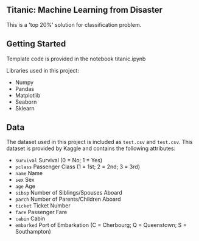 ## Titanic: Machine Learning from Disaster 

This is a 'top 20%' solution for classification problem.

## Getting Started

Template code is provided in the notebook titanic.ipynb

Libraries used in this project:
  * Numpy
  * Pandas
  * Matplotlib
  * Seaborn
  * Sklearn
  
  
 ## Data

The dataset used in this project is included as `test.csv` and `test.csv`. This dataset is provided by Kaggle and contains the following attributes:

- `survival` Survival (0 = No; 1 = Yes)
- `pclass` Passenger Class (1 = 1st; 2 = 2nd; 3 = 3rd)
- `name` Name
- `sex` Sex
- `age` Age
- `sibsp` Number of Siblings/Spouses Aboard
- `parch` Number of Parents/Children Aboard
- `ticket` Ticket Number
- `fare` Passenger Fare
- `cabin` Cabin
- `embarked` Port of Embarkation (C = Cherbourg; Q = Queenstown; S = Southampton)
